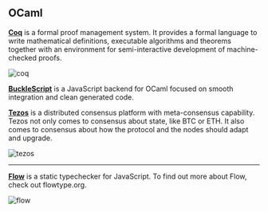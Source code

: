 ## OCaml

[**Coq**](https://github.com/coq/coq) is a formal proof management system. It provides a formal language to write mathematical definitions, executable algorithms and theorems together with an environment for semi-interactive development of machine-checked proofs.

![coq](https://cdn-images-1.medium.com/max/720/0*aPH6qIRV-1xlUZat.png)


[**BuckleScript**](https://github.com/bloomberg/bucklescript) is a JavaScript backend for OCaml focused on smooth integration and clean generated code.


[**Tezos**](https://github.com/tezos/tezos/) is a distributed consensus platform with meta-consensus capability. Tezos not only comes to consensus about state, like BTC or ETH. It also comes to consensus about how the protocol and the nodes should adapt and upgrade.

![tezos](https://tezos.com/images/logo-black.png)


---
[**Flow**](https://github.com/facebook/flow) is a static typechecker for JavaScript. To find out more about Flow, check out flowtype.org.

![flow](https://flowtype.org/assets/flow-logo.png)
